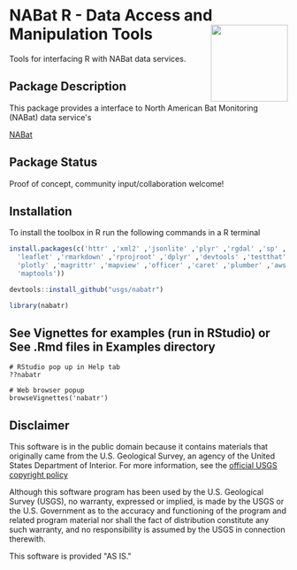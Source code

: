 NABat R - Data Access and Manipulation Tools <a href='https://nabatmonitoring.org/#/home'><img src='./inst/templates/NABat_Circle_color.jpg' align="right" height="139" /></a>
===

Tools for interfacing R with NABat data services.

## Package Description

This package provides a interface to North American Bat Monitoring (NABat) data service's 

[NABat](https://nabatmonitoring.org/#/home)

## Package Status

Proof of concept, community input/collaboration welcome!

## Installation

To install the toolbox in R run the following commands in a R terminal

```R
install.packages(c('httr' ,'xml2' ,'jsonlite' ,'plyr' ,'rgdal' ,'sp' ,'htmltools' ,'htmlwidgets' ,
  'leaflet' ,'rmarkdown' ,'rprojroot' ,'dplyr' ,'devtools' ,'testthat' ,'roxygen2' ,'kableExtra' ,
  'plotly' ,'magrittr' ,'mapview' ,'officer' ,'caret' ,'plumber' ,'aws.s3' ,'flextable', 'maps',
  'maptools'))

devtools::install_github("usgs/nabatr")

library(nabatr)
```

## See Vignettes for examples (run in RStudio) or See .Rmd files in Examples directory
```
# RStudio pop up in Help tab
??nabatr

# Web browser popup
browseVignettes('nabatr')
```


## Disclaimer
This software is in the public domain because it contains materials that originally came from the U.S. Geological Survey, an agency of the United States Department of Interior. For more information, see the [official USGS copyright policy](https://www.usgs.gov/visual-id/credit_usgs.html#copyright/ "official USGS copyright policy")

Although this software program has been used by the U.S. Geological Survey (USGS), no warranty, expressed or implied, is made by the USGS or the U.S. Government as to the accuracy and functioning of the program and related program material nor shall the fact of distribution constitute any such warranty, and no responsibility is assumed by the USGS in connection therewith.

This software is provided "AS IS."

